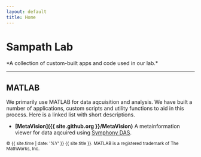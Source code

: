 ```yaml
---
layout: default
title: Home
---
```


<div class="center">
<h1>Sampath Lab</h1>
*A collection of custom-built apps and code used in our lab.*

---

</div>

## MATLAB

We primarily use MATLAB for data aqcuisition and analysis. We have built a number of applications, custom scripts and utility functions to aid in this process. Here is a linked list with short descriptions.

- **[MetaVision]({{ site.github.org }}/MetaVision)** A metainformation viewer for data aqcuired using [Symphony DAS](http://symphony-das.github.io).


<small>&copy; {{ site.time | date: '%Y' }} {{ site.title }}. MATLAB is a registered trademark of The MathWorks, Inc.</small>
